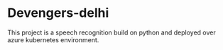 # Devengers-delhi
This project is a speech recognition build on python and deployed over azure kubernetes environment.

